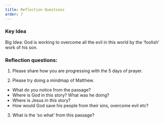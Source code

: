 ```yaml
---
title: Reflection Questions
order: 7
---
```


### Key Idea

Big Idea: God is working to overcome all the evil in this world by the ‘foolish’ work of his son. 

### Reflection questions:
1. Please share how you are progressing with the 5 days of prayer. 

2. Please try doing a mindmap of Matthew.
- What do you notice from the passage? 
- Where is God in this story? What was he doing? 
- Where is Jesus in this story? 
- How would God save his people from their sins, overcome evil etc? 

3. What is the ‘so what’ from this passage? 






